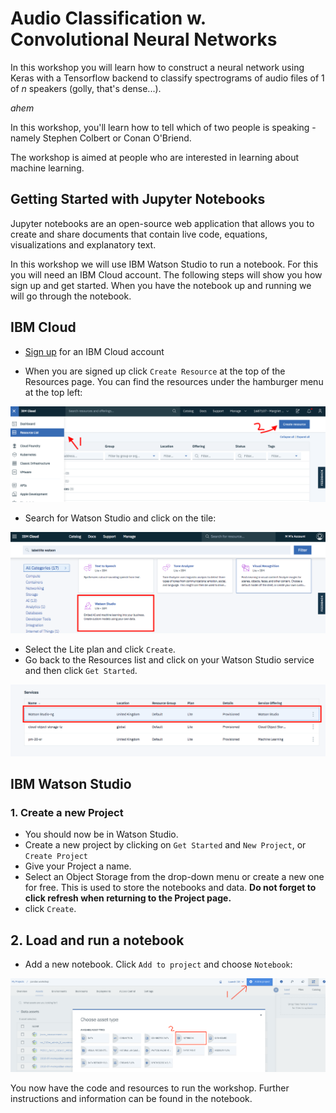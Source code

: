 # Audio Classification w. Convolutional Neural Networks

In this workshop you will learn how to construct a neural network using Keras with a Tensorflow backend to classify spectrograms of audio files of 1 of _n_ speakers (golly, that's dense...).

_ahem_

In this workshop, you'll learn how to tell which of two people is speaking - namely Stephen Colbert or Conan O'Briend.

The workshop is aimed at people who are interested in learning about machine learning.

## Getting Started with Jupyter Notebooks

Jupyter notebooks are an open-source web application that allows you to create and share documents that contain live code, equations, visualizations and explanatory text. 

In this workshop we will use IBM Watson Studio to run a notebook. For this you will need an IBM Cloud account. The following steps will show you how sign up and get started. When you have the notebook up and running we will go through the notebook. 

## IBM Cloud

- [Sign up](https://cloud.ibm.com/registration) for an IBM Cloud account

- When you are signed up click `Create Resource` at the top of the Resources page. You can find the resources under the hamburger menu at the top left:

 ![An image showing the locations of the 'Create Resource' button](images/resources.png)
 
- Search for Watson Studio and click on the tile:

![](images/studio.png)

- Select the Lite plan and click `Create`.
- Go back to the Resources list and click on your Watson Studio service and then click `Get Started`. 

![An image if the IBM Cloud Catalog](images/launch.png)

## IBM Watson Studio

### 1. Create a new Project

- You should now be in Watson Studio.
- Create a new project by clicking on `Get Started` and `New Project`, or `Create Project`
- Give your Project a name.
- Select an Object Storage from the drop-down menu or create a new one for free. This is used to store the notebooks and data. **Do not forget to click refresh when returning to the Project page.**
- click `Create`.  

## 2. Load and run a notebook

-  Add a new notebook. Click `Add to project` and choose `Notebook`:

![An image showing the user how to create a notebook](images/addnotebook.png)

You now have the code and resources to run the workshop. Further instructions and information can be found in the notebook.
